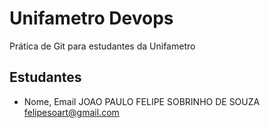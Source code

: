 # Unifametro Devops

Prática de Git para estudantes da Unifametro

## Estudantes
- Nome, Email
JOAO PAULO FELIPE SOBRINHO DE SOUZA
felipesoart@gmail.com
